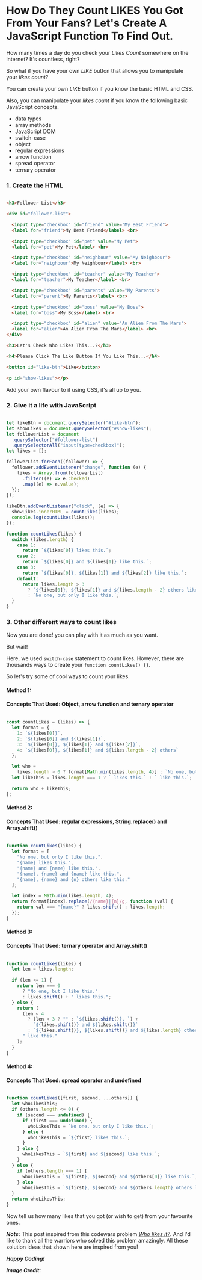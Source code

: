 # How Do They Count LIKES You Got From Your Fans? Let's Create A JavaScript Function To Find Out.

How many times a day do you check your *Likes Count* somewhere on the internet? It's countless, right?
 
So what if you have your own *LIKE* button that allows you to manipulate your *likes count*?

You can create your own *LIKE* button if you know the basic HTML and CSS. 

Also, you can manipulate your *likes count* if you know the following basic JavaScript concepts.

* data types
* array methods
* JavaScript DOM 
* switch-case
* object
* regular expressions
* arrow function
* spread operator
* ternary operator


### 1. Create the HTML 

```html

<h3>Follower List</h3>

<div id="follower-list">

  <input type="checkbox" id="friend" value="My Best Friend">
  <label for="friend">My Best Friend</label> <br>

  <input type="checkbox" id="pet" value="My Pet">
  <label for="pet">My Pet</label> <br>

  <input type="checkbox" id="neighbour" value="My Neighbour">
  <label for="neighbour">My Neighbour</label> <br>

  <input type="checkbox" id="teacher" value="My Teacher">
  <label for="teacher">My Teacher</label> <br>

  <input type="checkbox" id="parents" value="My Parents">
  <label for="parent">My Parents</label> <br>

  <input type="checkbox" id="boss" value="My Boss">
  <label for="boss">My Boss</label> <br>

  <input type="checkbox" id="alien" value="An Alien From The Mars">
  <label for="alien">An Alien From The Mars</label> <br>
</div>

<h3>Let's Check Who Likes This...?</h3>

<h4>Please Click The Like Button If You Like This...</h4>

<button id="like-btn">Like</button>

<p id="show-likes"></p>

```
Add your own flavour to it using CSS, it's all up to you.

### 2. Give it a life with JavaScript

```javascript

let likeBtn = document.querySelector("#like-btn");
let showLikes = document.querySelector("#show-likes");
let followerList = document
  .querySelector("#follower-list")
  .querySelectorAll("input[type=checkbox]");
let likes = [];

followerList.forEach((follower) => {
  follower.addEventListener("change", function (e) {
    likes = Array.from(followerList)
      .filter((e) => e.checked)
      .map((e) => e.value);
  });
});

likeBtn.addEventListener("click", (e) => {
  showLikes.innerHTML = countLikes(likes);
  console.log(countLikes(likes));
});

function countLikes(likes) {
  switch (likes.length) {
    case 1:
      return `${likes[0]} likes this.`;
    case 2:
      return `${likes[0]} and ${likes[1]} like this.`;
    case 3:
      return `${likes[0]}, ${likes[1]} and ${likes[2]} like this.`;
    default:
      return likes.length > 3
        ? `${likes[0]}, ${likes[1]} and ${likes.length - 2} others like this.`
        : `No one, but only I like this.`;
  }
}

```
 
### 3. Other different ways to count likes

Now you are done! you can play with it as much as you want.

But wait!

Here, we used `switch-case` statement to count likes. However, there are thousands ways to create your `function countLikes() {}`. 

So let's try some of cool ways to count your likes.

#### Method 1: 
#### Concepts That Used: Object, arrow function and ternary operator

```javascript

const countLikes = (likes) => {
  let format = {
    1: `${likes[0]}`,
    2: `${likes[0]} and ${likes[1]}`,
    3: `${likes[0]}, ${likes[1]} and ${likes[2]}`,
    4: `${likes[0]}, ${likes[1]} and ${likes.length - 2} others`
  };

  let who =
    likes.length > 0 ? format[Math.min(likes.length, 4)] : `No one, but only I`;
  let likeThis = likes.length === 1 ? ` likes this.` : ` like this.`;

  return who + likeThis;
};

```

#### Method 2:
#### Concepts That Used: regular expressions, String.replace() and Array.shift() 

```javascript

function countLikes(likes) {
  let format = [
    "No one, but only I like this.",
    "{name} likes this.",
    "{name} and {name} like this.",
    "{name}, {name} and {name} like this.",
    "{name}, {name} and {n} others like this."
  ];

  let index = Math.min(likes.length, 4);
  return format[index].replace(/{name}|{n}/g, function (val) {
    return val === "{name}" ? likes.shift() : likes.length;
  });
}

```

#### Method 3:
#### Concepts That Used: ternary operator and Array.shift()

```javascript

function countLikes(likes) {
  let len = likes.length;

  if (len <= 1) {
    return len === 0
      ? "No one, but I like this."
      : likes.shift() + " likes this.";
  } else {
    return (
      (len < 4
        ? (len < 3 ? "" : `${likes.shift()}, `) +
          `${likes.shift()} and ${likes.shift()}`
        : `${likes.shift()}, ${likes.shift()} and ${likes.length} others`) +
      " like this."
    );
  }
}

```

#### Method 4:
#### Concepts That Used: spread operator and undefined

```javascript

function countLikes([first, second, ...others]) {
  let whoLikesThis;
  if (others.length <= 0) {
    if (second === undefined) {
      if (first === undefined) {
        whoLikesThis = `No one, but only I like this.`;
      } else {
        whoLikesThis = `${first} likes this.`;
      }
    } else {
      whoLikesThis = `${first} and ${second} like this.`;
    }
  } else {
    if (others.length === 1) {
      whoLikesThis = `${first}, ${second} and ${others[0]} like this.`;
    } else
      whoLikesThis = `${first}, ${second} and ${others.length} others like this.`;
  }
  return whoLikesThis;
}

```

Now tell us how many likes that you got (or wish to get) from your favourite ones.

**_Note:_** 
This post inspired from this codewars problem [*Who likes it?*](https://www.codewars.com/kata/5266876b8f4bf2da9b000362/javascript). And I'd like to thank all the warriors who solved this problem amazingly. All these solution ideas that shown here are inspired from you!

**_Happy Coding!_**

**_Image Credit:_**
